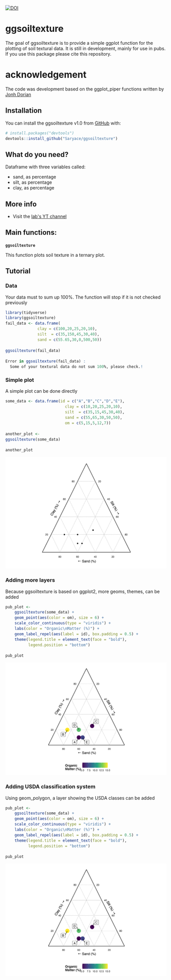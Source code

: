 [![DOI](https://zenodo.org/badge/DOI/10.5281/zenodo.10530652.svg)](https://doi.org/10.5281/zenodo.10530652)

# ggsoiltexture

The goal of ggsoiltexture is to provide a simple ggplot function for the plotting of soil textural data. It is still in development, mainly for use in pubs. If you use this package please cite this repository.

# acknowledgement 
The code was development based on the ggplot_piper functions written by [Jonh Dorian](https://gist.github.com/johnDorian/5561272)

## Installation

You can install the ggsoiltexture v1.0 from [GitHub](https://github.com/Saryace/ggsoiltexture) with:

``` r
# install.packages("devtools")
devtools::install_github("Saryace/ggsoiltexture")
```

## What do you need?
Dataframe with three variables called:
- sand, as percentage
- silt, as percentage
- clay, as percentage

## More info

- Visit the [lab's YT channel](https://www.youtube.com/@laboratoriobiofisicadesuel2912)

## Main functions:

**`ggsoiltexture`**

This function plots soil texture in a ternary plot.

## Tutorial

### Data
Your data must to sum up 100%. The function will stop if it is not checked previously

``` r
library(tidyverse)
library(ggsoiltexture)
fail_data <- data.frame(
              clay = c(100,20,25,20,10),
              silt  = c(35,150,45,30,40),
              sand = c(55.65,30,0,500,50))

ggsoiltexture(fail_data)

Error in ggsoiltexture(fail_data) : 
  Some of your textural data do not sum 100%, please check.!

```



### Simple plot

A simple plot can be done directly

``` r
some_data <- data.frame(id = c("A","B","C","D","E"),
                          clay = c(10,20,25,20,10),
                          silt  = c(35,15,45,30,40),
                          sand = c(55,65,30,50,50),
                          om = c(5,15,5,12,7))

another_plot <-
ggsoiltexture(some_data)

another_plot
```

![](img/another_plot.png)

### Adding more layers

Because ggsoiltexture is based on ggplot2, more geoms, themes, can be added

``` r
pub_plot <-
    ggsoiltexture(some_data) +
    geom_point(aes(color = om), size = 6) +
    scale_color_continuous(type = "viridis") +
    labs(color = "Organic\nMatter (%)") +
    geom_label_repel(aes(label = id), box.padding = 0.5) +
    theme(legend.title = element_text(face = "bold"),
          legend.position = "bottom")

pub_plot 

```

![](img/pub_plot.png)

### Adding USDA classification system

Using geom_polygon, a layer showing the USDA classes can be added

``` r
pub_plot <-
    ggsoiltexture(some_data) +
    geom_point(aes(color = om), size = 6) +
    scale_color_continuous(type = "viridis") +
    labs(color = "Organic\nMatter (%)") +
    geom_label_repel(aes(label = id), box.padding = 0.5) +
    theme(legend.title = element_text(face = "bold"),
          legend.position = "bottom")

pub_plot 

```

![](img/pub_plot.png)
